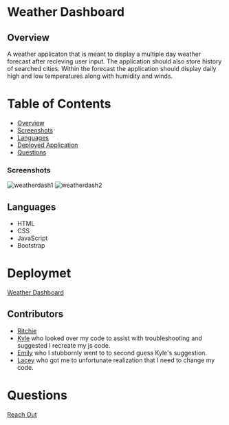 # Weather Dashboard

## Overview
A weather applicaton that is meant to display a multiple day weather forecast after recieving user input.
The application should also store history of searched cities. Within the forecast the application should display daily high and low temperatures along with humidity and winds.

# Table of Contents
- [Overview](#Overview)
- [Screenshots](#Screenshots)
- [Languages](#Languages)
- [Deployed Application](#Deployment)
- [Questions](#Questions)

### Screenshots
![weatherdash1](https://user-images.githubusercontent.com/74946954/126265795-3cf20bdd-5f58-4fab-945e-517c553a2e4c.png)
![weatherdash2](https://user-images.githubusercontent.com/74946954/126265793-6b412b08-9f87-48e1-89ab-a493f4c838f5.png)

## Languages
- HTML
- CSS
- JavaScript
- Bootstrap

# Deploymet
[Weather Dashboard](https://xritchie91.github.io/Weather-Dashboard/)

## Contributors
- [Ritchie](https://www.github.com/xRitchie91)
- [Kyle](https://www.github.com/kjmckinley) who looked over my code to assist with troubleshooting and suggested I recreate my js code.
- [Emily](https://www.github.com/emilyepozzi) who I stubbornly went to to second guess Kyle's suggestion.
- [Lacey](https://www.github.com/lacey-griffith) who got me to  unfortunate realization that I need to change my code.

# Questions
[Reach Out](https://github.com/xRitchie91)
